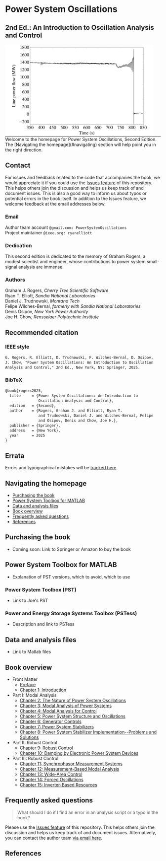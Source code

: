 # Power System Oscillations
## 2nd Ed.: An Introduction to Oscillation Analysis and Control

<div style="display: flex; justify-content: left;" width="100%">
    <img src="chapters/figures/fig_1p1.png" alt="Line flow transient" width=480px margin="auto" />
</div>

<div style="border-bottom: 1px solid #333;"></div>
Welcome to the homepage for Power System Oscillations, Second
Edition. The [Navigating the homepage](#navigating) section will
help point you in the right direction.

## Contact
For issues and feedback related to the code that accompanies the
book, we would appreciate it if you could use the
[Issues feature](https://github.com/PowerSystemOscillations/PowerSystemOscillations.github.io/issues)
of this repository. This helps others join the discussion and helps
us keep track of and document issues. This is also a good way to
inform us about typos or potential errors in the book itself. In
addition to the Issues feature, we welcome feedback at the email
addresses below.

### Email
Author team account `@gmail.com: PowerSystemOscillations`<br />
Project maintainer `@ieee.org: ryanelliott`

### Dedication
This second edition is dedicated to the memory of Graham Rogers, a
modest scientist and engineer, whose contributions to power system
small-signal analysis are immense.

### Authors
Graham J. Rogers, *Cherry Tree Scientific Software*<br />
Ryan T. Elliott, *Sandia National Laboratories*<br />
Daniel J. Trudnowski, *Montana Tech*<br />
Felipe Wilches-Bernal, *formerly with Sandia National Laboratories*<br />
Denis Osipov, *New York Power Authority*<br />
Joe H. Chow, *Rensselaer Polytechnic Institute*

## Recommended citation
<a id="citation"></a>

### IEEE style

    G. Rogers, R. Elliott, D. Trudnowski, F. Wilches-Bernal, D. Osipov,
    J. Chow, "Power System Oscillations: An Introduction to Oscillation
    Analysis and Control," 2nd Ed., New York, NY: Springer, 2025.

### BibTeX

    @book{rogers2025,
      title     = {Power System Oscillations: An Introduction to
                   Oscillation Analysis and Control},
      edition   = {Second},
      author    = {Rogers, Graham J. and Elliott, Ryan T.
                   and Trudnowski, Daniel J. and Wilches-Bernal, Felipe
                   and Osipov, Denis and Chow, Joe H.},
      publisher = {Springer},
      address   = {New York},
      year      = 2025
    }

## Errata
Errors and typographical mistakes will be [tracked here](errata.md).

## Navigating the homepage
<a id="navigating"></a>
- [Purchasing the book](#purchasing)
- [Power System Toolbox for MATLAB](#pst)
- [Data and analysis files](#data)
- [Book overview](#overview)
- [Frequently asked questions](#faq)
- [References](#references)

## Purchasing the book
<a id="purchasing"></a>
+ Coming soon: Link to Springer or Amazon to buy the book

## Power System Toolbox for MATLAB
<a id="pst"></a>
+ Explanation of PST versions, which to avoid, which to use

### Power System Toolbox (PST)
+ Link to Joe's PST

### Power and Energy Storage Systems Toolbox (PSTess)
+ Description and link to PSTess

## Data and analysis files
<a id="data"></a>
+ Link to Matlab files

## Book overview
<a id="overview"></a>
- Front Matter
    - [Preface](chapters/preface.md)
    - [Chapter 1: Introduction](chapters/chapter1.md)
- Part I: Modal Analysis
    - [Chapter 2: The Nature of Power System Oscillations](chapters/chapter2.md)
    - [Chapter 3: Modal Analysis of Power Systems](chapters/chapter3.md)
    - [Chapter 4: Modal Analysis for Control](chapters/chapter4.md)
    - [Chapter 5: Power System Structure and Oscillations](chapters/chapter5.md)
    - [Chapter 6: Generator Controls](chapters/chapter6.md)
    - [Chapter 7: Power System Stabilizers](chapters/chapter7.md)
    - [Chapter 8: Power System Stabilizer Implementation--Problems and Solutions](chapters/chapter8.md)
- Part II: Robust Control
    - [Chapter 9: Robust Control](chapters/chapter9.md)
    - [Chapter 10: Damping by Electronic Power System Devices](chapters/chapter10.md)
- Part III: Robust Control
    - [Chapter 11: Synchrophasor Measurement Systems](chapters/chapter11.md)
    - [Chapter 12: Measurement-Based Modal Analysis](chapters/chapter12.md)
    - [Chapter 13: Wide-Area Control](chapters/chapter13.md)
    - [Chapter 14: Forced Oscillations](chapters/chapter14.md)
    - [Chapter 15: Inverter-Based Resources](chapters/chapter15.md)

## Frequently asked questions
<a id="faq"></a>

> What should I do if I find an error in an analysis script or a typo in the book?

Please use the
[Issues feature](https://github.com/PowerSystemOscillations/PowerSystemOscillations.github.io/issues)
of this repository. This helps others join the discussion and helps
us keep track of and document issues. Alternatively, you can contact
the author team [via email here](mailto:PowerSystemOscillations@gmail.com).

## References
<a id="references"></a>
